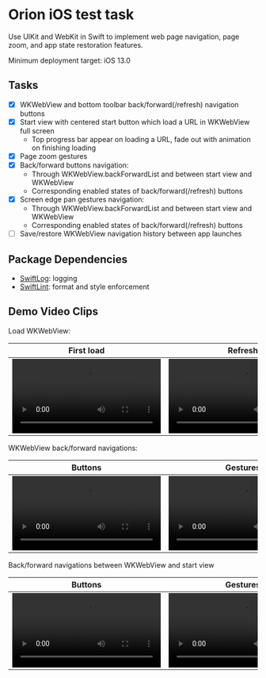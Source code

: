 # Orion iOS test task

Use UIKit and WebKit in Swift to implement web page navigation, page zoom, and app state restoration features.

Minimum deployment target: iOS 13.0

## Tasks

- [x] WKWebView and bottom toolbar back/forward(/refresh) navigation buttons
- [x] Start view with centered start button which load a URL in WKWebView full screen
  - Top progress bar appear on loading a URL, fade out with animation on finishing loading
- [x] Page zoom gestures
- [x] Back/forward buttons navigation:
  - Through WKWebView.backForwardList and between start view and WKWebView
  - Corresponding enabled states of back/forward(/refresh) buttons
- [x] Screen edge pan gestures navigation:
  - Through WKWebView.backForwardList and between start view and WKWebView
  - Corresponding enabled states of back/forward(/refresh) buttons
- [ ] Save/restore WKWebView navigation history between app launches

## Package Dependencies

- [SwiftLog](https://github.com/apple/swift-log): logging
- [SwiftLint](https://github.com/realm/SwiftLint): format and style enforcement

## Demo Video Clips

Load WKWebView:

First load | Refresh
| --- | --- |
<video src="https://user-images.githubusercontent.com/39738304/197377360-1badde87-4e5a-4781-8784-68308f582390.mov"> | <video src="https://user-images.githubusercontent.com/39738304/197377588-f57d5c89-578c-452f-b4c0-b29173612ef0.mov">

WKWebView back/forward navigations:

Buttons | Gestures
| --- | --- |
<video src="https://user-images.githubusercontent.com/39738304/197377472-3930276d-244f-4094-8d1f-482e1a3acea5.mov"> | <video src="https://user-images.githubusercontent.com/39738304/197377483-c1084855-3d47-4299-b26f-49f9ea18bb9b.mov">

Back/forward navigations between WKWebView and start view

Buttons | Gestures
| --- | --- |
<video src="https://user-images.githubusercontent.com/39738304/197377643-48a19acd-208b-44a5-afab-8d93ba215609.mov"> | <video src="https://user-images.githubusercontent.com/39738304/197377644-1bc7f9b6-3996-4771-8f03-685519f72595.mov">


